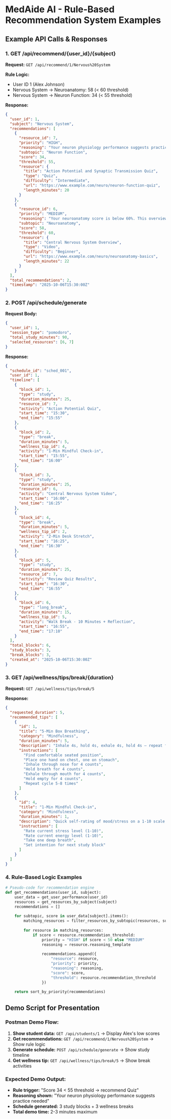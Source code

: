 # MedAide AI - Rule-Based Recommendation System Examples

## Example API Calls & Responses

### 1. GET /api/recommend/{user_id}/{subject}

**Request:** `GET /api/recommend/1/Nervous%20System`

**Rule Logic:**
- User ID 1 (Alex Johnson) 
- Nervous System → Neuroanatomy: 58 (< 60 threshold)
- Nervous System → Neuron Function: 34 (< 55 threshold)

**Response:**
```json
{
  "user_id": 1,
  "subject": "Nervous System", 
  "recommendations": [
    {
      "resource_id": 7,
      "priority": "HIGH",
      "reasoning": "Your neuron physiology performance suggests practice needed. This quiz targets your weak areas.",
      "subtopic": "Neuron Function",
      "score": 34,
      "threshold": 55,
      "resource": {
        "title": "Action Potential and Synaptic Transmission Quiz",
        "type": "Quiz",
        "difficulty": "Intermediate",
        "url": "https://www.example.com/neuro/neuron-function-quiz",
        "length_minutes": 20
      }
    },
    {
      "resource_id": 6,
      "priority": "MEDIUM",
      "reasoning": "Your neuroanatomy score is below 60%. This overview will help clarify brain structure concepts.",
      "subtopic": "Neuroanatomy",
      "score": 58,
      "threshold": 60,
      "resource": {
        "title": "Central Nervous System Overview",
        "type": "Video",
        "difficulty": "Beginner", 
        "url": "https://www.example.com/neuro/neuroanatomy-basics",
        "length_minutes": 22
      }
    }
  ],
  "total_recommendations": 2,
  "timestamp": "2025-10-06T15:30:00Z"
}
```

### 2. POST /api/schedule/generate

**Request Body:**
```json
{
  "user_id": 1,
  "session_type": "pomodoro",
  "total_study_minutes": 90,
  "selected_resources": [6, 7]
}
```

**Response:**
```json
{
  "schedule_id": "sched_001",
  "user_id": 1,
  "timeline": [
    {
      "block_id": 1,
      "type": "study",
      "duration_minutes": 25,
      "resource_id": 7,
      "activity": "Action Potential Quiz",
      "start_time": "15:30",
      "end_time": "15:55"
    },
    {
      "block_id": 2,
      "type": "break",
      "duration_minutes": 5,
      "wellness_tip_id": 4,
      "activity": "1-Min Mindful Check-in",
      "start_time": "15:55",
      "end_time": "16:00"
    },
    {
      "block_id": 3,
      "type": "study", 
      "duration_minutes": 25,
      "resource_id": 6,
      "activity": "Central Nervous System Video",
      "start_time": "16:00",
      "end_time": "16:25"
    },
    {
      "block_id": 4,
      "type": "break",
      "duration_minutes": 5,
      "wellness_tip_id": 2,
      "activity": "2-Min Desk Stretch",
      "start_time": "16:25", 
      "end_time": "16:30"
    },
    {
      "block_id": 5,
      "type": "study",
      "duration_minutes": 25,
      "resource_id": 7,
      "activity": "Review Quiz Results",
      "start_time": "16:30",
      "end_time": "16:55"
    },
    {
      "block_id": 6,
      "type": "long_break",
      "duration_minutes": 15,
      "wellness_tip_id": 5,
      "activity": "Walk Break - 10 Minutes + Reflection",
      "start_time": "16:55",
      "end_time": "17:10"
    }
  ],
  "total_blocks": 6,
  "study_blocks": 3,
  "break_blocks": 3,
  "created_at": "2025-10-06T15:30:00Z"
}
```

### 3. GET /api/wellness/tips/break/{duration}

**Request:** `GET /api/wellness/tips/break/5`

**Response:**
```json
{
  "requested_duration": 5,
  "recommended_tips": [
    {
      "id": 1,
      "title": "5-Min Box Breathing",
      "category": "Mindfulness", 
      "duration_minutes": 5,
      "description": "Inhale 4s, hold 4s, exhale 4s, hold 4s — repeat for grounding.",
      "instructions": [
        "Find comfortable seated position",
        "Place one hand on chest, one on stomach", 
        "Inhale through nose for 4 counts",
        "Hold breath for 4 counts",
        "Exhale through mouth for 4 counts",
        "Hold empty for 4 counts",
        "Repeat cycle 5-8 times"
      ]
    },
    {
      "id": 4, 
      "title": "1-Min Mindful Check-in",
      "category": "Mindfulness",
      "duration_minutes": 1,
      "description": "Quick self-rating of mood/stress on a 1-10 scale and one breath to reset.",
      "instructions": [
        "Rate current stress level (1-10)",
        "Rate current energy level (1-10)",
        "Take one deep breath",
        "Set intention for next study block"
      ]
    }
  ]
}
```

### 4. Rule-Based Logic Examples

```python
# Pseudo-code for recommendation engine
def get_recommendations(user_id, subject):
    user_data = get_user_performance(user_id)
    resources = get_resources_by_subject(subject)
    recommendations = []
    
    for subtopic, score in user_data[subject].items():
        matching_resources = filter_resources_by_subtopic(resources, subtopic)
        
        for resource in matching_resources:
            if score < resource.recommendation_threshold:
                priority = "HIGH" if score < 50 else "MEDIUM" 
                reasoning = resource.reasoning_template
                
                recommendations.append({
                    "resource": resource,
                    "priority": priority,
                    "reasoning": reasoning,
                    "score": score,
                    "threshold": resource.recommendation_threshold
                })
    
    return sort_by_priority(recommendations)
```

## Demo Script for Presentation

### Postman Demo Flow:
1. **Show student data:** `GET /api/students/1` → Display Alex's low scores
2. **Get recommendations:** `GET /api/recommend/1/Nervous%20System` → Show rule logic
3. **Generate schedule:** `POST /api/schedule/generate` → Show study timeline
4. **Get wellness tip:** `GET /api/wellness/tips/break/5` → Show break activities

### Expected Demo Output:
- **Rule trigger:** "Score 34 < 55 threshold → recommend Quiz"  
- **Reasoning shown:** "Your neuron physiology performance suggests practice needed"
- **Schedule generated:** 3 study blocks + 3 wellness breaks
- **Total demo time:** 2-3 minutes maximum